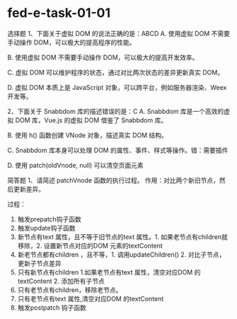 # fed-e-task-01-01

选择题
1、下面关于虚拟 DOM 的说法正确的是：ABCD
A. 使用虚拟 DOM 不需要手动操作 DOM，可以极大的提高程序的性能。

B. 使用虚拟 DOM 不需要手动操作 DOM，可以极大的提高开发效率。

C. 虚拟 DOM 可以维护程序的状态，通过对比两次状态的差异更新真实 DOM。

D. 虚拟 DOM 本质上是 JavaScript 对象，可以跨平台，例如服务器渲染、Weex 开发等。

2、下面关于 Snabbdom 库的描述错误的是：C
A. Snabbdom 库是一个高效的虚拟 DOM 库，Vue.js 的虚拟 DOM 借鉴了 Snabbdom 库。

B. 使用 h() 函数创建 VNode 对象，描述真实 DOM 结构。

C. Snabbdom 库本身可以处理 DOM 的属性、事件、样式等操作。错：需要插件

D. 使用 patch(oldVnode, null) 可以清空页面元素

简答题
1、请简述 patchVnode 函数的执行过程。
作用：对比两个新旧节点，然后更新差异。

过程：
1. 触发prepatch钩子函数
2. 触发update钩子函数
3. 新节点有text 属性，且不等于旧节点的text 属性。1. 如果老节点有children就移除，2. 设置新节点对应的DOM 元素的textContent
4. 新老节点都有children ，且不等，1. 调用updateChildren() 2. 对比子节点，更新子节点差异
5. 只有新节点有children 1.如果老节点有text 属性，清空对应DOM 的textContent 2. 添加所有子节点
6. 只有老节点有children，移除老节点。
7. 只有老节点有text 属性,清空对应DOM 的textContent 
8. 触发postpatch 钩子函数